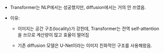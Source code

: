 - Transformer는 NLP에서는 성공했지만, diffusion에서는 거의 안 쓰였음.
    
- 이유:
    
    - 이미지는 공간 구조(locality)가 강한데, Transformer는 전역 self-attention을 쓰므로 계산량이 많고 효율이 떨어짐
        
    - 기존 diffusion 모델은 U-Net이라는 이미지 친화적인 구조를 사용해왔음.